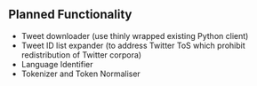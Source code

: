 ## Planned Functionality

* Tweet downloader (use thinly wrapped existing Python client)
* Tweet ID list expander (to address Twitter ToS which prohibit redistribution of Twitter corpora)
* Language Identifier
* Tokenizer and Token Normaliser

